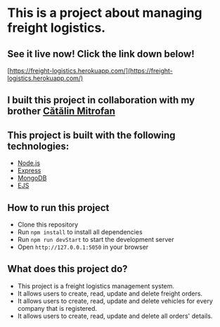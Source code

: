 # This is a project about managing freight logistics.

## See it live now! Click the link down below!

[https://freight-logistics.herokuapp.com/](https://freight-logistics.herokuapp.com/)


## I built this project in collaboration with my brother [Cătălin Mitrofan](https://github.com/Mitrogun)


## This project is built with the following technologies:

- [Node.js](https://nodejs.org/en/)
- [Express](https://expressjs.com/)
- [MongoDB](https://www.mongodb.com/)
- [EJS](https://ejs.co/)

## How to run this project

- Clone this repository
- Run `npm install` to install all dependencies
- Run `npm run devStart` to start the development server
- Open `http://127.0.0.1:5050` in your browser

## What does this project do?

- This project is a freight logistics management system.
- It allows users to create, read, update and delete freight orders.
- It allows users to create, read, update and delete vehicles for every company that is registered.
- It allows users to create, read, update and delete all orders' details.
